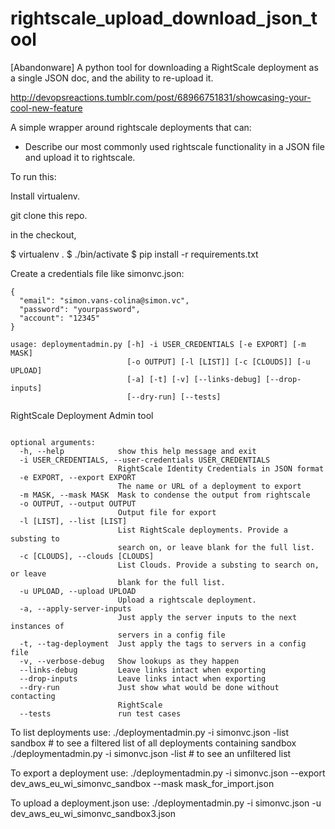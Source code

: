 rightscale_upload_download_json_tool
====================================

[Abandonware] A python tool for downloading a RightScale deployment as a single JSON doc, and the ability to re-upload it.


http://devopsreactions.tumblr.com/post/68966751831/showcasing-your-cool-new-feature

A simple wrapper around rightscale deployments that can:

* Describe our most commonly used rightscale functionality in a JSON file and upload it to rightscale.

To run this:

Install virtualenv.

git clone this repo.
 
in the checkout, 

$ virtualenv .
$ ./bin/activate
$ pip install -r requirements.txt


Create a credentials file like simonvc.json:

```
{
  "email": "simon.vans-colina@simon.vc",
  "password": "yourpassword",
  "account": "12345"
}

```

```
usage: deploymentadmin.py [-h] -i USER_CREDENTIALS [-e EXPORT] [-m MASK]
                          [-o OUTPUT] [-l [LIST]] [-c [CLOUDS]] [-u UPLOAD]
                          [-a] [-t] [-v] [--links-debug] [--drop-inputs]
                          [--dry-run] [--tests]
```

RightScale Deployment Admin tool


```

optional arguments:
  -h, --help            show this help message and exit
  -i USER_CREDENTIALS, --user-credentials USER_CREDENTIALS
                        RightScale Identity Credentials in JSON format
  -e EXPORT, --export EXPORT
                        The name or URL of a deployment to export
  -m MASK, --mask MASK  Mask to condense the output from rightscale
  -o OUTPUT, --output OUTPUT
                        Output file for export
  -l [LIST], --list [LIST]
                        List RightScale deployments. Provide a substing to
                        search on, or leave blank for the full list.
  -c [CLOUDS], --clouds [CLOUDS]
                        List Clouds. Provide a substing to search on, or leave
                        blank for the full list.
  -u UPLOAD, --upload UPLOAD
                        Upload a rightscale deployment.
  -a, --apply-server-inputs
                        Just apply the server inputs to the next instances of
                        servers in a config file
  -t, --tag-deployment  Just apply the tags to servers in a config file
  -v, --verbose-debug   Show lookups as they happen
  --links-debug         Leave links intact when exporting
  --drop-inputs         Leave links intact when exporting
  --dry-run             Just show what would be done without contacting
                        RightScale
  --tests               run test cases

```


To list deployments use:
./deploymentadmin.py -i simonvc.json -list sandbox # to see a filtered list of all deployments containing sandbox
./deploymentadmin.py -i simonvc.json -list # to see an unfiltered list

To export a deployment use:
./deploymentadmin.py -i simonvc.json --export dev_aws_eu_wi_simonvc_sandbox --mask mask_for_import.json

To upload a deployment.json use:
./deploymentadmin.py -i simonvc.json -u dev_aws_eu_wi_simonvc_sandbox3.json
